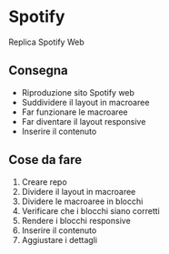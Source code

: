 Spotify
===
Replica Spotify Web
## Consegna
- Riproduzione sito Spotify web
- Suddividere il layout in macroaree
- Far funzionare le macroaree
- Far diventare il layout responsive
- Inserire il contenuto
## Cose da fare
1. Creare repo
2. Dividere il layout in macroaree
3. Dividere le macroaree in blocchi
4. Verificare che i blocchi siano corretti
5. Rendere i blocchi responsive
6. Inserire il contenuto
7. Aggiustare i dettagli
